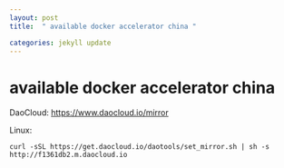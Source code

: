 ```yaml
---
layout: post
title:  " available docker accelerator china "

categories: jekyll update
---
```


# available docker accelerator china


DaoCloud:
https://www.daocloud.io/mirror

Linux:

```
curl -sSL https://get.daocloud.io/daotools/set_mirror.sh | sh -s http://f1361db2.m.daocloud.io
```



